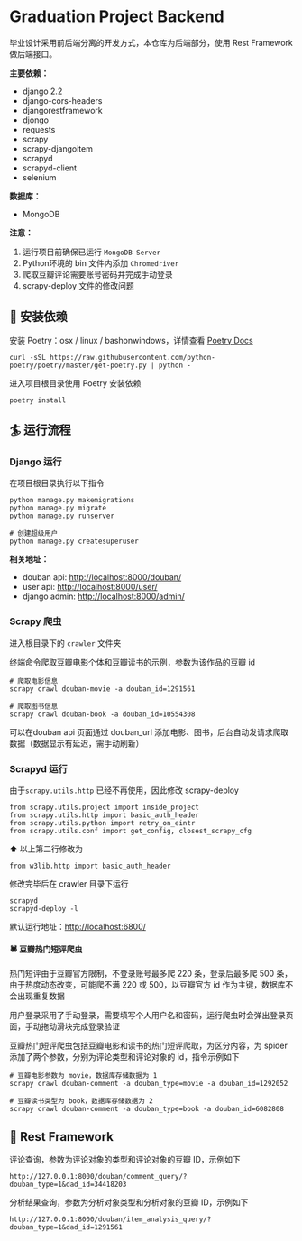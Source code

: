 # Graduation Project Backend

毕业设计采用前后端分离的开发方式，本仓库为后端部分，使用 Rest Framework 做后端接口。

**主要依赖：**
+ django 2.2
+ django-cors-headers
+ djangorestframework
+ djongo
+ requests
+ scrapy
+ scrapy-djangoitem
+ scrapyd
+ scrapyd-client
+ selenium

**数据库：**
+ MongoDB

**注意：**
1. 运行项目前确保已运行 `MongoDB Server`
2. Python环境的 bin 文件内添加 `Chromedriver`
3. 爬取豆瓣评论需要账号密码并完成手动登录
4. scrapy-deploy 文件的修改问题

## 🚀 安装依赖
安装 Poetry：osx / linux / bashonwindows，详情查看 [Poetry Docs](https://python-poetry.org/docs/)
```
curl -sSL https://raw.githubusercontent.com/python-poetry/poetry/master/get-poetry.py | python -
```
进入项目根目录使用 Poetry 安装依赖
```
poetry install 
```

## 🏄 运行流程

### Django 运行
在项目根目录执行以下指令
```
python manage.py makemigrations
python manage.py migrate
python manage.py runserver

# 创建超级用户
python manage.py createsuperuser 
```

**相关地址：**
+ douban api: [http://localhost:8000/douban/](http://localhost:8000/douban/)
+ user api: [http://localhost:8000/user/](http://localhost:8000/user/)
+ django admin: [http://localhost:8000/admin/](http://localhost:8000/admin/)

### Scrapy 爬虫

进入根目录下的 `crawler` 文件夹

终端命令爬取豆瓣电影个体和豆瓣读书的示例，参数为该作品的豆瓣 id
```
# 爬取电影信息
scrapy crawl douban-movie -a douban_id=1291561

# 爬取图书信息
scrapy crawl douban-book -a douban_id=10554308
```

可以在douban api 页面通过 douban_url 添加电影、图书，后台自动发请求爬取数据（数据显示有延迟，需手动刷新）

### Scrapyd 运行
由于`scrapy.utils.http` 已经不再使用，因此修改 scrapy-deploy
```
from scrapy.utils.project import inside_project
from scrapy.utils.http import basic_auth_header
from scrapy.utils.python import retry_on_eintr
from scrapy.utils.conf import get_config, closest_scrapy_cfg
```
⬆️ 以上第二行修改为
```
from w3lib.http import basic_auth_header
```
修改完毕后在 crawler 目录下运行
```
scrapyd
scrapyd-deploy -l
```
默认运行地址：[http://localhost:6800/
](http://localhost:6800/)

#### 🕷️ 豆瓣热门短评爬虫
热门短评由于豆瓣官方限制，不登录账号最多爬 220 条，登录后最多爬 500 条，由于热度动态改变，可能爬不满 220 或 500，以豆瓣官方 id 作为主键，数据库不会出现重复数据<br>

用户登录采用了手动登录，需要填写个人用户名和密码，运行爬虫时会弹出登录页面，手动拖动滑块完成登录验证<br>

豆瓣热门短评爬虫包括豆瓣电影和读书的热门短评爬取，为区分内容，为 spider 添加了两个参数，分别为评论类型和评论对象的 id，指令示例如下

```
# 豆瓣电影参数为 movie，数据库存储数据为 1
scrapy crawl douban-comment -a douban_type=movie -a douban_id=1292052

# 豆瓣读书类型为 book，数据库存储数据为 2
scrapy crawl douban-comment -a douban_type=book -a douban_id=6082808
```

## 🌳 Rest Framework

评论查询，参数为评论对象的类型和评论对象的豆瓣 ID，示例如下
```
http://127.0.0.1:8000/douban/comment_query/?douban_type=1&dad_id=34418203
```
分析结果查询，参数为分析对象类型和分析对象的豆瓣 ID，示例如下
```
http://127.0.0.1:8000/douban/item_analysis_query/?douban_type=1&dad_id=1291561
```
